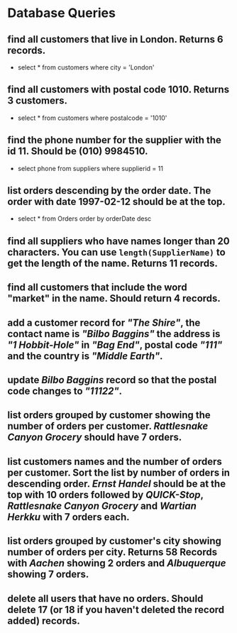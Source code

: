 # Database Queries

## find all customers that live in London. Returns 6 records.

  * select * from customers where city = 'London'

## find all customers with postal code 1010. Returns 3 customers.

  * select * from customers where postalcode = '1010'

## find the phone number for the supplier with the id 11. Should be (010) 9984510.

  * select phone from suppliers where supplierid = 11

## list orders descending by the order date. The order with date 1997-02-12 should be at the top.
  * select * from Orders order by orderDate desc

## find all suppliers who have names longer than 20 characters. You can use `length(SupplierName)` to get the length of the name. Returns 11 records.

## find all customers that include the word "market" in the name. Should return 4 records.

## add a customer record for _"The Shire"_, the contact name is _"Bilbo Baggins"_ the address is _"1 Hobbit-Hole"_ in _"Bag End"_, postal code _"111"_ and the country is _"Middle Earth"_.

## update _Bilbo Baggins_ record so that the postal code changes to _"11122"_.

## list orders grouped by customer showing the number of orders per customer. _Rattlesnake Canyon Grocery_ should have 7 orders.

## list customers names and the number of orders per customer. Sort the list by number of orders in descending order. _Ernst Handel_ should be at the top with 10 orders followed by _QUICK-Stop_, _Rattlesnake Canyon Grocery_ and _Wartian Herkku_ with 7 orders each.

## list orders grouped by customer's city showing number of orders per city. Returns 58 Records with _Aachen_ showing 2 orders and _Albuquerque_ showing 7 orders.

## delete all users that have no orders. Should delete 17 (or 18 if you haven't deleted the record added) records.
